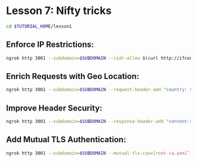 # Lesson 7: Nifty tricks

```bash
cd $TUTORIAL_HOME/lesson1
```

## Enforce IP Restrictions: 
```bash
ngrok http 3001 --subdomain=$SUBDOMAIN --cidr-allow $(curl http://ifconfig.me/ip)/32
```

## Enrich Requests with Geo Location: 
```bash
ngrok http 3001 --subdomain=$SUBDOMAIN --request-header-add "country: ${.ngrok.geo.country_code}"`
```

## Improve Header Security: 
```bash
ngrok http 3001 --subdomain=$SUBDOMAIN --response-header-add "content-security-policy: self;"`
```

## Add Mutual TLS Authentication: 
```bash
ngrok http 3001 --subdomain=$SUBDOMAIN --mutual-tls-cas=[root-ca.pem]`
```